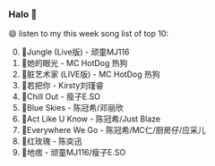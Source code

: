 

### Halo 👋

😄 listen to my this week song list of top 10:

0. 🌈Jungle (Live版) - 顽童MJ116
1. 🌈她的眼光 - MC HotDog 热狗
2. 🌈脏艺术家 (LIVE版) - MC HotDog 热狗
3. 🌈若把你 - Kirsty刘瑾睿
4. 🌈Chill Out - 瘦子E.SO
5. 🌈Blue Skies - 陈冠希/邓丽欣
6. 🌈Act Like U Know - 陈冠希/Just Blaze
7. 🌈Everywhere We Go - 陈冠希/MC仁/厨房仔/应采儿
8. 🌈红玫瑰 - 陈奕迅
9. 🌈地痞 - 顽童MJ116/瘦子E.SO

